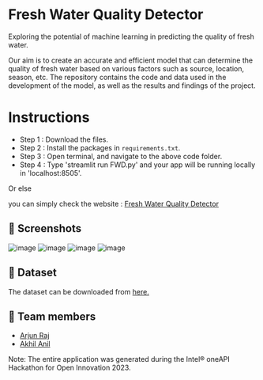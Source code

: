 # Fresh Water Quality Detector

Exploring the potential of machine learning in predicting the quality of fresh water. 

 Our aim is to create an accurate and efficient model that can determine the quality of fresh water based on various factors such as source, location, season, etc. The repository contains the code and data used in the development of the model, as well as the results and findings of the project.
 
 # Instructions
 
 - Step 1 : Download the files.
 - Step 2 : Install the packages in `requirements.txt`.
 - Step 3 : Open terminal, and navigate to the above code folder.
 - Step 4 : Type 'streamlit run FWD.py' and your app will be running locally in 'localhost:8505'.
 
 
 Or else
 
 you can simply check the website : [Fresh Water Quality Detector](https://arjunraj77-freshwaterqualitydetector-fwd-g5t41i.streamlit.app/)

 ## 💠 Screenshots
![image](https://user-images.githubusercontent.com/23217592/229701792-2dce2417-920a-48d5-a7cd-b8eb6d725df2.png)
![image](https://user-images.githubusercontent.com/23217592/229702014-5fdbfc53-35c9-4bba-aa64-36cec421a2fb.png)
![image](https://user-images.githubusercontent.com/23217592/229702166-79af6fb6-bca9-4f0d-98a0-00533afaee0e.png)
![image](https://user-images.githubusercontent.com/23217592/229702198-b978966b-d638-4bf1-b27c-aa2f80ce7fda.png)



 ## 💠 Dataset
 
 The dataset can be downloaded from [here.](https://s3-ap-southeast-1.amazonaws.com/he-public-data/datasetab75fb3.zip)
 
 ## 💠 Team members
 
 - [Arjun Raj](https://www.linkedin.com/in/arjun-raj-pala/)
 - [Akhil Anil](https://www.linkedin.com/in/akhil-m-anil-2bb54a122/)
 
  Note: The entire application was generated during the Intel® oneAPI Hackathon for Open Innovation 2023. 
 
 
